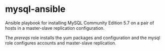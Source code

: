 mysql-ansible
=============

  Ansible playbook for installing MySQL Community Edition 5.7 on a pair of
hosts in a master-slave replication configuration.

  The *prereqs* role installs the yum packages and configuration and the
mysql role configures accounts and master-slave replication.
